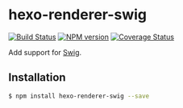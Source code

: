 # hexo-renderer-swig

[![Build Status](https://travis-ci.org/hexojs/hexo-renderer-swig.svg?branch=master)](https://travis-ci.org/hexojs/hexo-renderer-swig)
[![NPM version](https://badge.fury.io/js/hexo-renderer-swig.svg)](https://www.npmjs.com/package/hexo-renderer-swig)
[![Coverage Status](https://img.shields.io/coveralls/hexojs/hexo-renderer-swig.svg)](https://coveralls.io/r/hexojs/hexo-renderer-swig?branch=master)

Add support for [Swig].

## Installation

``` bash
$ npm install hexo-renderer-swig --save
```

[Swig]: https://node-swig.github.io/swig-templates/
